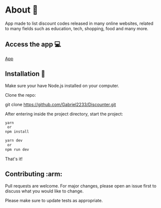 #  About :rocket:

App made to list discount codes released in many online websites, related to many fields such as education, tech, shopping, food and many more.

## Access the app :computer:

[App](https://discounter.vercel.app)

##  Installation :hammer:
Make sure your have Node.js installed on your computer.

Clone the repo:

git clone https://github.com/Gabriel2233/Discounter.git

After entering inside the project directory, start the project:

```bash
yarn
 or 
npm install
```

```bash
yarn dev
 or
npm run dev
```

That's it!

##  Contributing :arm:
Pull requests are welcome. For major changes, please open an issue first to discuss what you would like to change.

Please make sure to update tests as appropriate.

